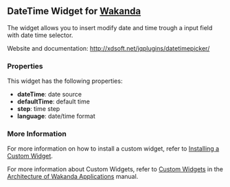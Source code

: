 ## DateTime Widget for [Wakanda](http://wakanda.org)
The widget allows you to insert modify date and time trough a input field with date time selector.

Website and documentation: http://xdsoft.net/jqplugins/datetimepicker/

### Properties
This widget has the following properties:

* __dateTime__: date source
* __defaultTime__: default time
* __step__: time step
* __language__: date/time format

### More Information
For more information on how to install a custom widget, refer to [Installing a Custom Widget](http://doc.wakanda.org/WakandaStudio0/help/Title/en/page3869.html#1027761).

For more information about Custom Widgets, refer to [Custom Widgets](http://doc.wakanda.org/Wakanda0.v5/help/Title/en/page3863.html "Custom Widgets") in the [Architecture of Wakanda Applications](http://doc.wakanda.org/Wakanda0.v5/help/Title/en/page3844.html "Architecture of Wakanda Applications") manual.
